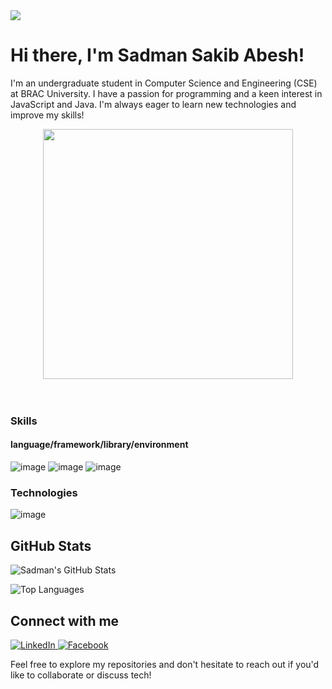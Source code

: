 <img src="https://user-images.githubusercontent.com/74038190/221352995-5ac18bdf-1a19-4f99-bbb6-77559b220470.gif"/>



<h1> Hi there, I'm Sadman Sakib Abesh!</h1>

I'm an undergraduate student in Computer Science and Engineering (CSE) at BRAC University. I have a passion for programming and a keen interest in JavaScript and Java. I'm always eager to learn new technologies and improve my skills!

<center><img src="https://user-images.githubusercontent.com/74038190/212284158-e840e285-664b-44d7-b79b-e264b5e54825.gif" width="400"></center>
<br><br>

### Skills
#### language/framework/library/environment
![image](https://github.com/user-attachments/assets/5719c16b-ed4f-49f7-a004-4dd77b1bef4b)
![image](https://github.com/user-attachments/assets/3e6d6bea-d481-4233-8b0e-641b284b2c5f)
![image](https://github.com/user-attachments/assets/32f884fe-2beb-485d-b88a-9fae0841ca83)

### Technologies

![image](https://github.com/user-attachments/assets/7fdaab2b-4f90-4800-8e5e-b75f8be5c2c2)


## GitHub Stats

![Sadman's GitHub Stats](https://github-readme-stats.vercel.app/api?username=1-abesh-1&show_icons=true&theme=gruvbox)

![Top Languages](https://github-readme-stats.vercel.app/api/top-langs/?username=1-abesh-1&layout=compact&theme=gruvbox)

## Connect with me

<a href="YOUR_LINKEDIN_PROFILE_URL" target="_blank">
  <img src="https://img.shields.io/badge/LinkedIn-0077B5?style=for-the-badge&logo=linkedin&logoColor=white" alt="LinkedIn" />
</a>
<a href="YOUR_FACEBOOK_PROFILE_URL" target="_blank">
  <img src="https://img.shields.io/badge/Facebook-3b5998?style=for-the-badge&logo=facebook&logoColor=white" alt="Facebook" />
</a>

Feel free to explore my repositories and don't hesitate to reach out if you'd like to collaborate or discuss tech!
